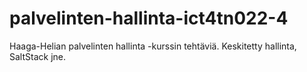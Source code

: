 # palvelinten-hallinta-ict4tn022-4

Haaga-Helian palvelinten hallinta -kurssin tehtäviä. Keskitetty hallinta, SaltStack jne.
